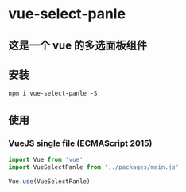 # vue-select-panle

## 这是一个 vue 的多选面板组件

## 安装

```shell
npm i vue-select-panle -S
```

## 使用

### VueJS single file (ECMAScript 2015)

```javascript
import Vue from 'vue'
import VueSelectPanle from '../packages/main.js'

Vue.use(VueSelectPanle)
```
